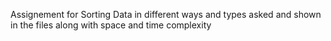 Assignement for Sorting Data in different ways and types asked and shown in the files along with space and time complexity
